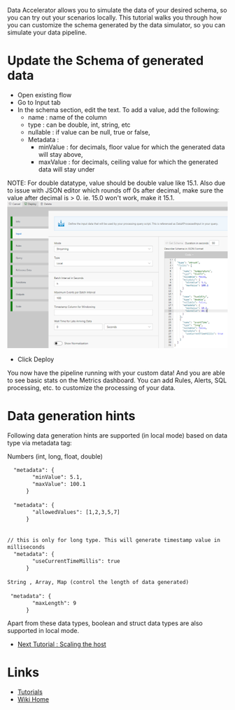 Data Accelerator allows you to simulate the data of your desired schema, so you can try out your scenarios locally. This tutorial walks you through how you can customize the schema generated by the data simulator, so you can simulate your data pipeline.
 
# Update the Schema of generated data

 - Open existing flow
 - Go to Input tab
 - In the schema section, edit the text.  To add a value, add the following:
    - name : name of the column
    - type : can be double, int, string, etc
    - nullable : if value can be null, true or false,
    - Metadata :  
      - minValue : for decimals, floor value for which the generated data will stay above,
      - maxValue : for decimals, ceiling value for which the generated data will stay under

NOTE: For double datatype, value should be double value like 15.1. Also due to issue with JSON editor which rounds off 0s after decimal, make sure the value after decimal is > 0. ie. 15.0 won't work, make it 15.1.
	![Flow Schema](./tutorials/images/Tutorial1-5.png)

 - Click Deploy
	
You now have the pipeline running with your custom data! And you are able to see basic stats on the Metrics dashboard. You can add Rules, Alerts, SQL processing, etc. to customize the processing of your data.  

# Data generation hints

Following data generation hints are supported (in local mode) based on data type via metadata tag:

Numbers (int, long, float, double)
```
  "metadata": {
        "minValue": 5.1,
        "maxValue": 100.1
      }

  "metadata": {
        "allowedValues": [1,2,3,5,7]
      }


// this is only for long type. This will generate timestamp value in milliseconds
  "metadata": {
        "useCurrentTimeMillis": true
      }

String , Array, Map (control the length of data generated)

 "metadata": {
        "maxLength": 9
      }
```
Apart from these data types, boolean and struct data types are also supported in local mode.

* [Next Tutorial : Scaling the host](https://github.com/Microsoft/data-accelerator/wiki/Local-Tutorial-Scaling-the-docker-host)

# Links
* [Tutorials](Tutorials)
* [Wiki Home](Home) 